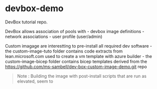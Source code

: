 # devbox-demo

DevBox tutorial repo.

DevBox allows association of pools with
    - devbox image definitions
    - network associations
    - user profile (user/admin)

Custom imagage are interestting to pre-install all required dev software
    - the custom-image-tuto folder contains code extracts from lean.microsoft.com used to create a vm template with azure builder
     - the custom-image-bicep folder contains bicep templates derived from the  https://github.com/ms-sambell/dev-box-custom-image-demo.git repo 


> Note : Building the image with post-install scripts that are run as elevated, seem to 
